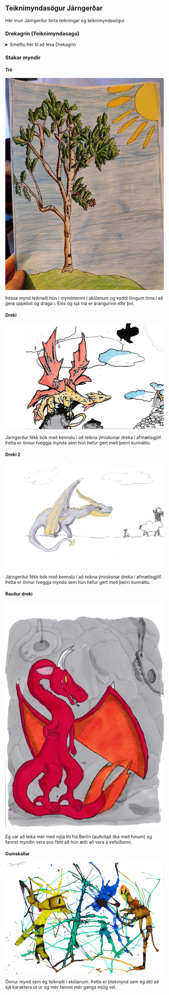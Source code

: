 ## Teiknimyndasögur Járngerðar

Hér mun Járngerður birta teikningar og teiknimyndasögur.

### Drekagrín (Teiknimyndasaga)

<details>
<summary>Smelltu hér til að lesa Drekagrín</summary>
<br>
<img src="https://github.com/thorgnyr/j-cartoon/blob/gh-pages/drekagrin1.png" alt="Italian Trulli">
</details>

### Stakar myndir
#### Tré
![Mynd sem J teiknaði](https://github.com/thorgnyr/j-cartoon/blob/gh-pages/fb513f94-fa0f-4937-8ae8-b1c6e1336a85.jpg?raw=true)

Þessa mynd teiknaði hún í myndmennt í skólanum og eyddi löngum tíma í að gera uppköst og draga í. Eins og sjá má er árangurinn eftir því.

#### Dreki
![Mynd sem J teiknaði](https://github.com/thorgnyr/j-cartoon/blob/gh-pages/dreki1.jpg?raw=true)

Járngerður fékk bók með kennslu í að teikna ýmiskonar dreka í afmælisgjöf. Þetta er önnur tveggja mynda sem hún hefur gert með þeirri kunnáttu.

#### Dreki 2
![Mynd sem J teiknaði](https://github.com/thorgnyr/j-cartoon/blob/gh-pages/dreki2.jpg?raw=true)

Járngerður fékk bók með kennslu í að teikna ýmiskonar dreka í afmælisgjöf. Þetta er önnur tveggja mynda sem hún hefur gert með þeirri kunnáttu.

#### Rauður dreki
![Mynd sem J teiknaði](https://github.com/thorgnyr/j-cartoon/blob/gh-pages/raudur-dreki.jpg?raw=true)

Ég var að leika mér með nýja liti frá Berlín (auðvitað líka með hinum) og fannst myndin vera svo flott að hún ætti að vera á vefsíðunni.

#### Gumskallar
![Mynd sem J teiknaði](https://github.com/thorgnyr/j-cartoon/blob/gh-pages/gumskallar.jpg?raw=true)

Önnur mynd sem ég teiknaði í skólanum. Þetta er blekmynd sem ég átti að sjá karaktera út úr og mér fannst mér ganga mjög vel.



